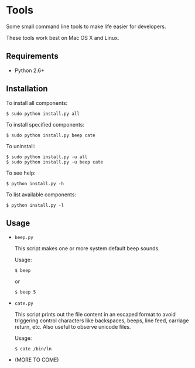 Tools
=====

Some small command line tools to make life easier for developers.

These tools work best on Mac OS X and Linux.

Requirements
------------

*   Python 2.6+

Installation
------------

To install all components:

    $ sudo python install.py all

To install specified components:

    $ sudo python install.py beep cate

To uninstall:

    $ sudo python install.py -u all
    $ sudo python install.py -u beep cate

To see help:

    $ python install.py -h

To list available components:

    $ python install.py -l

Usage
-----

*   `beep.py`
    
    This script makes one or more system default beep sounds.
    
    Usage:
    
        $ beep
    
    or
    
        $ beep 5

*   `cate.py`
    
    This script prints out the file content in an escaped format to avoid triggering control characters like backspaces, beeps, line feed, carriage return, etc. Also useful to observe unicode files.
    
    Usage:
    
        $ cate /bin/ln

*   (MORE TO COME)
